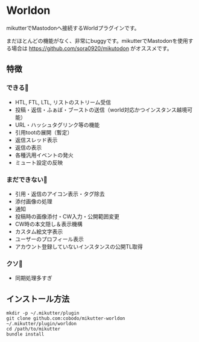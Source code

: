 # Worldon
mikutterでMastodonへ接続するWorldプラグインです。

まだほとんどの機能がなく、非常にbuggyです。mikutterでMastodonを使用する場合は https://github.com/sora0920/mikutodon がオススメです。

## 特徴
### できる🙆
- HTL, FTL, LTL, リストのストリーム受信
- 投稿・返信・ふぁぼ・ブーストの送信（world対応かつインスタンス越境可能）
- URL・ハッシュタグリンク等の機能
- 引用tootの展開（暫定）
- 返信スレッド表示
- 返信の表示
- 各種汎用イベントの発火
- ミュート設定の反映

### まだできない🙅
- 引用・返信のアイコン表示・タグ除去
- 添付画像の処理
- 通知
- 投稿時の画像添付・CW入力・公開範囲変更
- CW時の本文隠し＆表示機構
- カスタム絵文字表示
- ユーザーのプロフィール表示
- アカウント登録していないインスタンスの公開TL取得

### クソ💩
- 同期処理多すぎ

## インストール方法
```shell-session
mkdir -p ~/.mikutter/plugin
git clone github.com:cobodo/mikutter-worldon ~/.mikutter/plugin/worldon
cd /path/to/mikutter
bundle install
```

